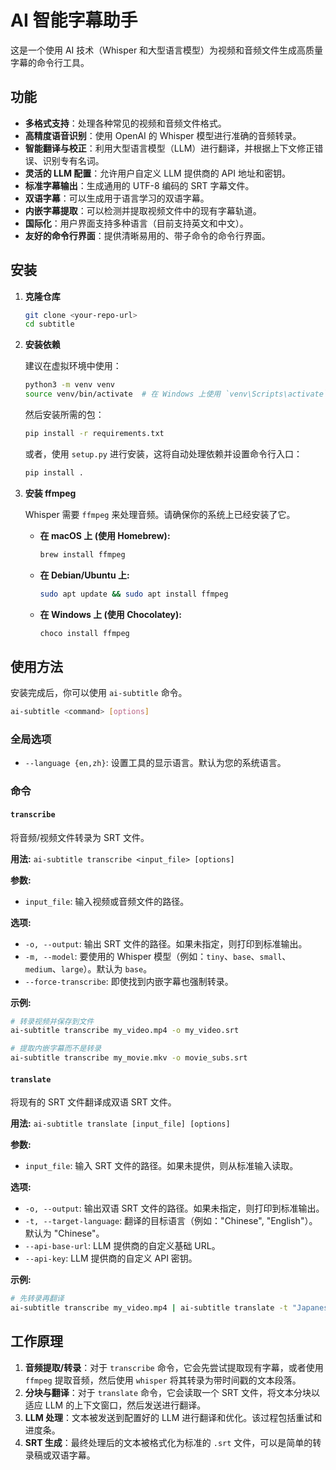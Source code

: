 # AI 智能字幕助手

这是一个使用 AI 技术（Whisper 和大型语言模型）为视频和音频文件生成高质量字幕的命令行工具。

## 功能

*   **多格式支持**：处理各种常见的视频和音频文件格式。
*   **高精度语音识别**：使用 OpenAI 的 Whisper 模型进行准确的音频转录。
*   **智能翻译与校正**：利用大型语言模型（LLM）进行翻译，并根据上下文修正错误、识别专有名词。
*   **灵活的 LLM 配置**：允许用户自定义 LLM 提供商的 API 地址和密钥。
*   **标准字幕输出**：生成通用的 UTF-8 编码的 SRT 字幕文件。
*   **双语字幕**：可以生成用于语言学习的双语字幕。
*   **内嵌字幕提取**：可以检测并提取视频文件中的现有字幕轨道。
*   **国际化**：用户界面支持多种语言（目前支持英文和中文）。
*   **友好的命令行界面**：提供清晰易用的、带子命令的命令行界面。

## 安装

1.  **克隆仓库**

    ```bash
    git clone <your-repo-url>
    cd subtitle
    ```

2.  **安装依赖**

    建议在虚拟环境中使用：

    ```bash
    python3 -m venv venv
    source venv/bin/activate  # 在 Windows 上使用 `venv\Scripts\activate`
    ```

    然后安装所需的包：

    ```bash
    pip install -r requirements.txt
    ```
    
    或者，使用 `setup.py` 进行安装，这将自动处理依赖并设置命令行入口：
    
    ```bash
    pip install .
    ```

3.  **安装 ffmpeg**

    Whisper 需要 `ffmpeg` 来处理音频。请确保你的系统上已经安装了它。

    *   **在 macOS 上 (使用 Homebrew):**
        ```bash
        brew install ffmpeg
        ```
    *   **在 Debian/Ubuntu 上:**
        ```bash
        sudo apt update && sudo apt install ffmpeg
        ```
    *   **在 Windows 上 (使用 Chocolatey):**
        ```bash
        choco install ffmpeg
        ```

## 使用方法

安装完成后，你可以使用 `ai-subtitle` 命令。

```bash
ai-subtitle <command> [options]
```

### 全局选项
*   `--language {en,zh}`: 设置工具的显示语言。默认为您的系统语言。

### 命令

#### `transcribe`
将音频/视频文件转录为 SRT 文件。

**用法:**
`ai-subtitle transcribe <input_file> [options]`

**参数:**
*   `input_file`: 输入视频或音频文件的路径。

**选项:**
*   `-o, --output`: 输出 SRT 文件的路径。如果未指定，则打印到标准输出。
*   `-m, --model`: 要使用的 Whisper 模型（例如：`tiny`、`base`、`small`、`medium`、`large`）。默认为 `base`。
*   `--force-transcribe`: 即使找到内嵌字幕也强制转录。

**示例:**
```bash
# 转录视频并保存到文件
ai-subtitle transcribe my_video.mp4 -o my_video.srt

# 提取内嵌字幕而不是转录
ai-subtitle transcribe my_movie.mkv -o movie_subs.srt
```

#### `translate`
将现有的 SRT 文件翻译成双语 SRT 文件。

**用法:**
`ai-subtitle translate [input_file] [options]`

**参数:**
*   `input_file`: 输入 SRT 文件的路径。如果未提供，则从标准输入读取。

**选项:**
*   `-o, --output`: 输出双语 SRT 文件的路径。如果未指定，则打印到标准输出。
*   `-t, --target-language`: 翻译的目标语言（例如："Chinese", "English"）。默认为 "Chinese"。
*   `--api-base-url`: LLM 提供商的自定义基础 URL。
*   `--api-key`: LLM 提供商的自定义 API 密钥。

**示例:**
```bash
# 先转录再翻译
ai-subtitle transcribe my_video.mp4 | ai-subtitle translate -t "Japanese" -o bilingual.srt
```

## 工作原理

1.  **音频提取/转录**：对于 `transcribe` 命令，它会先尝试提取现有字幕，或者使用 `ffmpeg` 提取音频，然后使用 `whisper` 将其转录为带时间戳的文本段落。
2.  **分块与翻译**：对于 `translate` 命令，它会读取一个 SRT 文件，将文本分块以适应 LLM 的上下文窗口，然后发送进行翻译。
3.  **LLM 处理**：文本被发送到配置好的 LLM 进行翻译和优化。该过程包括重试和进度条。
4.  **SRT 生成**：最终处理后的文本被格式化为标准的 `.srt` 文件，可以是简单的转录稿或双语字幕。
